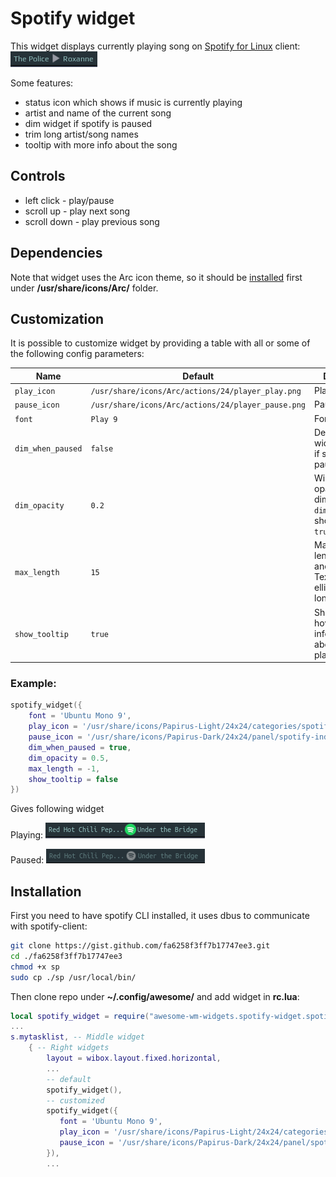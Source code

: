 # Spotify widget

This widget displays currently playing song on [Spotify for Linux](https://www.spotify.com/download/linux/) client: ![screenshot](./spo-wid-1.png)

Some features:

- status icon which shows if music is currently playing
- artist and name of the current song
- dim widget if spotify is paused
- trim long artist/song names
- tooltip with more info about the song

## Controls

- left click - play/pause
- scroll up - play next song
- scroll down - play previous song

## Dependencies

Note that widget uses the Arc icon theme, so it should be [installed](https://github.com/horst3180/arc-icon-theme#installation) first under **/usr/share/icons/Arc/** folder.

## Customization

It is possible to customize widget by providing a table with all or some of the following config parameters:

| Name              | Default                                            | Description                                                                  |
| ----------------- | -------------------------------------------------- | ---------------------------------------------------------------------------- |
| `play_icon`       | `/usr/share/icons/Arc/actions/24/player_play.png`  | Play icon                                                                    |
| `pause_icon`      | `/usr/share/icons/Arc/actions/24/player_pause.png` | Pause icon                                                                   |
| `font`            | `Play 9`                                           | Font                                                                         |
| `dim_when_paused` | `false`                                            | Decrease the widget opacity if spotify is paused                             |
| `dim_opacity`     | `0.2`                                              | Widget's opacity when dimmed, `dim_when_paused` should be set to `true`      |
| `max_length`      | `15`                                               | Maximum lentgh of artist and title names. Text will be ellipsized if longer. |
| `show_tooltip`    | `true`                                             | Show tooltip on hover with information about the playing song                |

### Example:

```lua
spotify_widget({
    font = 'Ubuntu Mono 9',
    play_icon = '/usr/share/icons/Papirus-Light/24x24/categories/spotify.svg',
    pause_icon = '/usr/share/icons/Papirus-Dark/24x24/panel/spotify-indicator.svg',
    dim_when_paused = true,
    dim_opacity = 0.5,
    max_length = -1,
    show_tooltip = false
})
```

Gives following widget

Playing:
![screenshot](./spotify-widget-custom-playing.png)

Paused:
![screenshot](./spotify-widget-custom-paused.png)

## Installation

First you need to have spotify CLI installed, it uses dbus to communicate with spotify-client:

```bash
git clone https://gist.github.com/fa6258f3ff7b17747ee3.git
cd ./fa6258f3ff7b17747ee3
chmod +x sp
sudo cp ./sp /usr/local/bin/
```

Then clone repo under **~/.config/awesome/** and add widget in **rc.lua**:

```lua
local spotify_widget = require("awesome-wm-widgets.spotify-widget.spotify")
...
s.mytasklist, -- Middle widget
	{ -- Right widgets
    	layout = wibox.layout.fixed.horizontal,
		...
        -- default
        spotify_widget(),
        -- customized
        spotify_widget({
           font = 'Ubuntu Mono 9',
           play_icon = '/usr/share/icons/Papirus-Light/24x24/categories/spotify.svg',
           pause_icon = '/usr/share/icons/Papirus-Dark/24x24/panel/spotify-indicator.svg'
        }),
		...
```
